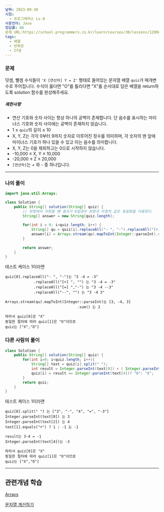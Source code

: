 ```yaml
---
날짜: 2023-09-30
시험:
  - 프로그래머스 Lv.0
사용언어: Java
정답률: 66
문제 URL:https://school.programmers.co.kr/learn/courses/30/lessons/120907#
tags:
  - 배열
  - 반복문
  - If문
---
```

### 문제

덧셈, 뺄셈 수식들이 `'X [연산자] Y = Z'` 형태로 들어있는 문자열 배열 `quiz`가 매개변수로 주어집니다. 수식이 옳다면 "O"를 틀리다면 "X"를 순서대로 담은 배열을 return하도록 solution 함수를 완성해주세요.

##### 제한사항

- 연산 기호와 숫자 사이는 항상 하나의 공백이 존재합니다. 단 음수를 표시하는 마이너스 기호와 숫자 사이에는 공백이 존재하지 않습니다.
- 1 ≤ `quiz`의 길이 ≤ 10
- X, Y, Z는 각각 0부터 9까지 숫자로 이루어진 정수를 의미하며, 각 숫자의 맨 앞에 마이너스 기호가 하나 있을 수 있고 이는 음수를 의미합니다.
- X, Y, Z는 0을 제외하고는 0으로 시작하지 않습니다.
- -10,000 ≤ X, Y ≤ 10,000
- -20,000 ≤ Z ≤ 20,000
- `[연산자]`는 + 와 - 중 하나입니다.

---
### 나의 풀이

```java
import java.util.Arrays;

class Solution {
    public String[] solution(String[] quiz) {
        // 좌항에서 우항을 뺀 결과가 0일경우 좌항과 우항의 값은 동일함을 이용한다.
        String[] answer = new String[quiz.length];
        
        for(int i = 0; i<quiz.length; i++) {
            String[] qu = quiz[i].replaceAll("- ", "-").replaceAll("[+] ", "").replaceAll("[=] ","-").replaceAll("--", "").trim().split(" ");
            answer[i] = Arrays.stream(qu).mapToInt(Integer::parseInt).sum() == 0 ? "O" : "X";
        }
        
        return answer;
    }
}
```

테스트 케이스 1이라면
```
quiz[0].replaceAll("- ", "-")는 "3 -4 = -3"
			 .replaceAll("[+] ", "") 는 "3 -4 = -3"
			 .replaceAll("[=] ","-") 는 "3 -4 --3"
			 .replaceAll("--", "") 는 "3 -4 3"

Arrays.stream(qu).mapToInt(Integer::parseInt)는 [3, -4, 3]
								 .sum() 는 2

따라서 quiz[0]은 "X"
동일한 절차에 따라 quiz[1]은 "O"이므로
quiz는 ["X","O"]
```

### 다른 사람의 풀이

```java
class Solution {
    public String[] solution(String[] quiz) {
        for(int i=0; i<quiz.length; i++){
            String[] text = quiz[i].split(" ");
            int result = Integer.parseInt(text[0]) + ( Integer.parseInt(text[2]) * ( text[1].equals("+") ? 1:-1) );
            quiz[i] = result == Integer.parseInt(text[4])? "O": "X";
        }
        return quiz;
    }
}
```

테스트 케이스 1이라면
```
quiz[0].split(" ") 는 ["3", "-", "4", "=", "-3"]
Integer.parseInt(text[0]) 는 3
Integer.parseInt(text[2]) 는 4
text[1].equals("+") ? 1 : -1 는 -1

result는 3-4 = -1
Integer.parseInt(text[4])는 -3

따라서 quiz[0]은 "X"
동일한 절차에 따라 quiz[1]은 "O"이므로
quiz는 ["X","O"]
```

---
## 관련개념 학습

[Arrays](Summary/Arrays.md)

[문자열 계산하기](문자열%20계산하기.md)
